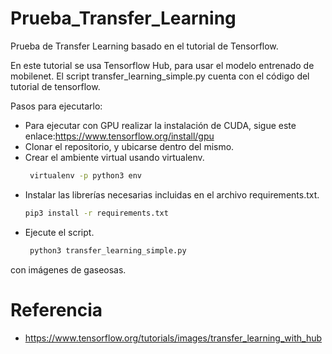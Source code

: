 # Prueba_Transfer_Learning
Prueba de Transfer Learning basado en el tutorial de Tensorflow.

En este tutorial se usa Tensorflow Hub, para usar el modelo entrenado de mobilenet. El script transfer_learning_simple.py cuenta con el código del tutorial de tensorflow.

Pasos para ejecutarlo:
- Para ejecutar con GPU realizar la instalación de CUDA, sigue este enlace:https://www.tensorflow.org/install/gpu
- Clonar el repositorio, y ubicarse dentro del mismo.
- Crear el ambiente virtual usando virtualenv.
  ```sh
   virtualenv -p python3 env
  ```
- Instalar las librerías necesarias incluidas en el archivo requirements.txt.
  ```sh
  pip3 install -r requirements.txt
  ```
- Ejecute el script.
  ```sh
   python3 transfer_learning_simple.py
  ```
con imágenes de gaseosas.

# Referencia
- https://www.tensorflow.org/tutorials/images/transfer_learning_with_hub
